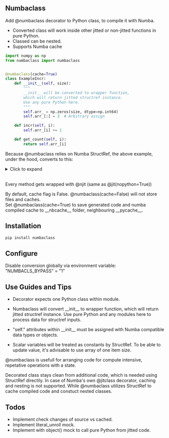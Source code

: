 ## Numbaclass

Add @numbaclass decorator to Python class, to compile it with Numba.

* Converted class will work inside other jitted or non-jitted functions in pure Python.
* Classed can be nested.
* Supports Numba cache

```python
import numpy as np
from numbaclass import numbaclass


@numbaclass(cache=True)
class ExampleIncr:
    def __init__(self, size):
        """
        __init__ will be converted to wrapper function,
        which will return jitted structref instance.
        Use any pure Python here.
        """
        self.arr_ = np.zeros(size, dtype=np.int64)
        self.arr_[:] = 3  # Arbitrary assign

    def incr(self, i):
        self.arr_[i] += 1

    def get_count(self, i):
        return self.arr_[i]
```

Because @numbaclass relies on Numba StructRef, the above example, under the hood, converts to this:
<details>
<summary>Click to expand <br />&nbsp;</summary>

```python
import numpy as np
from numbaclass import numbaclass


from numba import njit
from numba.core import types
from numba.experimental import structref
from numba.core.extending import overload_method, register_jitable

def ExampleIncr(size):
    """
    __init__ will be converted to wrapper function,
    which will return jitted structref instance.
    Use any pure Python here.
    """
    arr_ = np.zeros(size, dtype=np.int64)
    arr_[:] = 3  # Arbitrary assign
    return ExampleIncrNB(arr_)

@structref.register
class ExampleIncrNBType(types.StructRef):
    def preprocess_fields(self, fields):
        return tuple((name, types.unliteral(typ)) for name, typ in fields)

class ExampleIncrNB(structref.StructRefProxy):
    def __new__(
        cls,
        arr_
    ):
        return structref.StructRefProxy.__new__(
            cls,
            arr_
        )

    @property
    def arr_(self):
        return get__arr_(self)

    def get_count(self, i):
        return invoke__get_count(self, i)

    def incr(self, i):
        return invoke__incr(self, i)

structref.define_proxy(
    ExampleIncrNB,
    ExampleIncrNBType,
    [
 "arr_"
    ],
)

@njit(cache=True)
def get__arr_(self):
    return self.arr_

@register_jitable
def the__get_count(self, i):
    return self.arr_[i]


@njit(cache=True)
def invoke__get_count(self, i):
    return the__get_count(self, i)

@register_jitable
def the__incr(self, i):
    self.arr_[i] += 1


@njit(cache=True)
def invoke__incr(self, i):
    return the__incr(self, i)

@overload_method(ExampleIncrNBType, "get_count", fastmath=False)
def ol__get_count(self, i):
    return the__get_count

@overload_method(ExampleIncrNBType, "incr", fastmath=False)
def ol__incr(self, i):
    return the__incr
```

</details>

Every method gets wrapped with @njit (same as @jit(nopython=True))

By default, cache flag is False. @numbaclass(cache=False) will not store files and caches.\
Set @numbaclass(cache=True) to save generated code and numba compiled cache to
\_\_nbcache\_\_ folder, neighbouring \_\_pycache\_\_.

## Installation

```bash
pip install numbaclass
```

## Configure

Disable conversion globally via environment variable:\
"NUMBACLS_BYPASS" = "1"

## Use Guides and Tips

* Decorator expects one Python class within module.
* Numbaclass will convert \_\_init\_\_ to wrapper function,
which will return jitted structref instance. Use pure Python and any modules here to process data for structref inputs.

* "self." attributes within \_\_init\_\_ must be assigned with Numba compatible data types or objects.

* Scalar variables will be treated as constants by StructRef. To be able to update value, it's advisable to use array of one item size.

@numbaclass is usefull for arranging code for compute intensive, repetative operations with a state.

Decorated class stays clean from additional code, which is needed using StructRef directily.
In case of Numba's own @jitclass decorator, caching and nesting is not supported.
While @numbaclass utilizes StructRef to cache compiled code and constuct nested classes.

## Todos

* Implement check changes of source vs cached.
* Implement literal_unroll mock.
* Implement with object() mock to call pure Python from jitted code.
